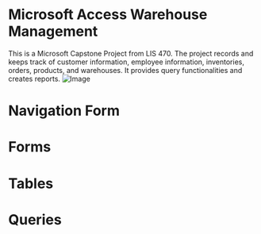 # Microsoft Access Warehouse Management
This is a Microsoft Capstone Project from LIS 470. The project records and keeps track of customer information, employee information, inventories, orders, products, and warehouses. It provides query functionalities and creates reports.
![Image](https://raw.githubusercontent.com/SMarbella/Microsoft-Access-Projects/main/Images/Microsoft%20Access%20Navigation%20Form%20from%20Database.png)

# Navigation Form

# Forms

# Tables

# Queries
